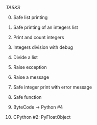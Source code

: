 *TASKS*

0. Safe list printing

1. Safe printing of an integers list

2. Print and count integers

3. Integers division with debug

4. Divide a list

5. Raise exception

6. Raise a message

7. Safe integer print with error message

8. Safe function

9. ByteCode -> Python #4

10. CPython #2: PyFloatObject
